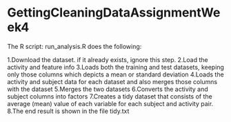 # GettingCleaningDataAssignmentWeek4

The R script: run_analysis.R does the following:

1.Download the dataset. if it already exists, ignore this step.
2.Load the activity and feature info
3.Loads both the training and test datasets, keeping only those columns which depicts a mean or standard deviation
4.Loads the activity and subject data for each dataset and also merges those columns with the dataset
5.Merges the two datasets
6.Converts the activity and subject columns into factors
7.Creates a tidy dataset that consists of the average (mean) value of each variable for each subject and activity pair.
8.The end result is shown in the file tidy.txt

